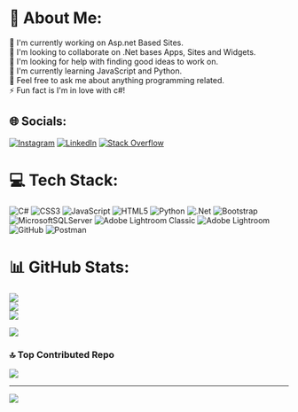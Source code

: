 # 💫 About Me:
🔭 I'm currently working on Asp.net Based Sites.<br>👯 I'm looking to collaborate on .Net bases Apps, Sites and Widgets.<br>🤝 I'm looking for help with finding good ideas to work on.<br>🌱 I'm currently learning JavaScript and Python.<br>💬 Feel free to ask me about anything programming related.<br>⚡ Fun fact is I'm in love with c#!<br>


## 🌐 Socials:
[![Instagram](https://img.shields.io/badge/Instagram-%23E4405F.svg?logo=Instagram&logoColor=white)](https://instagram.com/Amirehsan_k) [![LinkedIn](https://img.shields.io/badge/LinkedIn-%230077B5.svg?logo=linkedin&logoColor=white)](https://linkedin.com/in/amirehsan-kohannasab) [![Stack Overflow](https://img.shields.io/badge/-Stackoverflow-FE7A16?logo=stack-overflow&logoColor=white)](https://stackoverflow.com/users/19493816) 

# 💻 Tech Stack:
![C#](https://img.shields.io/badge/c%23-%23239120.svg?style=for-the-badge&logo=csharp&logoColor=white) ![CSS3](https://img.shields.io/badge/css3-%231572B6.svg?style=for-the-badge&logo=css3&logoColor=white) ![JavaScript](https://img.shields.io/badge/javascript-%23323330.svg?style=for-the-badge&logo=javascript&logoColor=%23F7DF1E) ![HTML5](https://img.shields.io/badge/html5-%23E34F26.svg?style=for-the-badge&logo=html5&logoColor=white) ![Python](https://img.shields.io/badge/python-3670A0?style=for-the-badge&logo=python&logoColor=ffdd54) ![.Net](https://img.shields.io/badge/.NET-5C2D91?style=for-the-badge&logo=.net&logoColor=white) ![Bootstrap](https://img.shields.io/badge/bootstrap-%238511FA.svg?style=for-the-badge&logo=bootstrap&logoColor=white) ![MicrosoftSQLServer](https://img.shields.io/badge/Microsoft%20SQL%20Server-CC2927?style=for-the-badge&logo=microsoft%20sql%20server&logoColor=white) ![Adobe Lightroom Classic](https://img.shields.io/badge/Adobe%20Lightroom%20Classic-31A8FF.svg?style=for-the-badge&logo=Adobe%20Lightroom%20Classic&logoColor=white) ![Adobe Lightroom](https://img.shields.io/badge/Adobe%20Lightroom-31A8FF.svg?style=for-the-badge&logo=Adobe%20Lightroom&logoColor=white) ![GitHub](https://img.shields.io/badge/github-%23121011.svg?style=for-the-badge&logo=github&logoColor=white) ![Postman](https://img.shields.io/badge/Postman-FF6C37?style=for-the-badge&logo=postman&logoColor=white)
# 📊 GitHub Stats:
![](https://github-readme-stats.vercel.app/api?username=AmirehsanK&theme=cobalt&hide_border=false&include_all_commits=false&count_private=true)<br/>
![](https://github-readme-streak-stats.herokuapp.com/?user=AmirehsanK&theme=cobalt&hide_border=false)<br/>
![](https://github-readme-stats.vercel.app/api/top-langs/?username=AmirehsanK&theme=cobalt&hide_border=false&include_all_commits=false&count_private=true&layout=compact)

![](https://quotes-github-readme.vercel.app/api?type=horizontal&theme=radical)

### 🔝 Top Contributed Repo
![](https://github-contributor-stats.vercel.app/api?username=AmirehsanK&limit=5&theme=dark&combine_all_yearly_contributions=true)

---
[![](https://visitcount.itsvg.in/api?id=AmirehsanK&icon=0&color=0)](https://visitcount.itsvg.in)

<!-- Proudly created with GPRM ( https://gprm.itsvg.in ) -->
